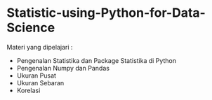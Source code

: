 # Statistic-using-Python-for-Data-Science

Materi yang dipelajari :

- Pengenalan Statistika dan Package Statistika di Python
- Pengenalan Numpy dan Pandas
- Ukuran Pusat
- Ukuran Sebaran
- Korelasi
